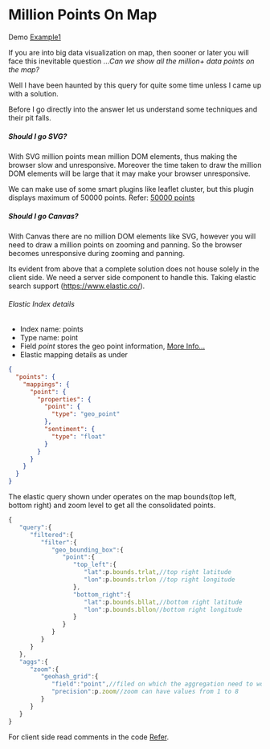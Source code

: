 # Million Points On Map
Demo [Example1](http://cyrilcherian.github.io/million-points-on-map/simpleMap.html)


If you are into big data visualization on map, then sooner or later you will face this inevitable question ...*Can we show all the million+ data points  on the map?*

Well I have been haunted by this query for quite some time unless I came up with a solution.

Before I go directly into the answer let us understand some techniques and their pit falls.

##### Should I go SVG?
With SVG million points mean million DOM elements, thus making the browser slow and unresponsive.
Moreover the time taken to draw the million DOM elements will be large that it may make your browser unresponsive.

We can make use of some smart plugins like leaflet cluster, but this plugin displays maximum of 50000 points.
Refer: [50000 points](http://leaflet.github.io/Leaflet.markercluster/example/marker-clustering-realworld.50000.html)

##### Should I go Canvas?
With Canvas there are no million DOM elements like SVG, however you will need to draw a million points on zooming and panning.
So the browser becomes unresponsive during zooming and panning.

Its evident from above that a complete solution does not house solely in the client side. We need a server side component to handle this. 
Taking elastic search support (https://www.elastic.co/).

###### Elastic Index details
* Index name: points
* Type name: point
* Field *point* stores the geo point information, [More Info...](https://www.elastic.co/guide/en/elasticsearch/reference/1.3/mapping-geo-point-type.html)
* Elastic mapping details as under

```json
{
  "points": {
    "mappings": {
      "point": {
        "properties": {
          "point": {
            "type": "geo_point"
          },
          "sentiment": {
            "type": "float"
          }
        }
      }
    }
  }
}
```

The elastic query shown under operates on the map bounds(top left, bottom right) and zoom level to get all the consolidated points.

```javascript
{
   "query":{
      "filtered":{
         "filter":{
            "geo_bounding_box":{
               "point":{
                  "top_left":{
                     "lat":p.bounds.trlat,//top right latitude
                     "lon":p.bounds.trlon //top right longitude
                  },
                  "bottom_right":{
                     "lat":p.bounds.bllat,//bottom right latitude
                     "lon":p.bounds.bllon//bottom right longitude
                  }
               }
            }
         }
      }
   },
   "aggs":{
      "zoom":{
         "geohash_grid":{
            "field":"point",//filed on which the aggregation need to work
            "precision":p.zoom//zoom can have values from 1 to 8
         }
      }
   }
}
```
For client side read comments in the code [Refer](https://github.com/cyrilcherian/million-points-on-map/blob/master/simpleMap.html#L24-103).

